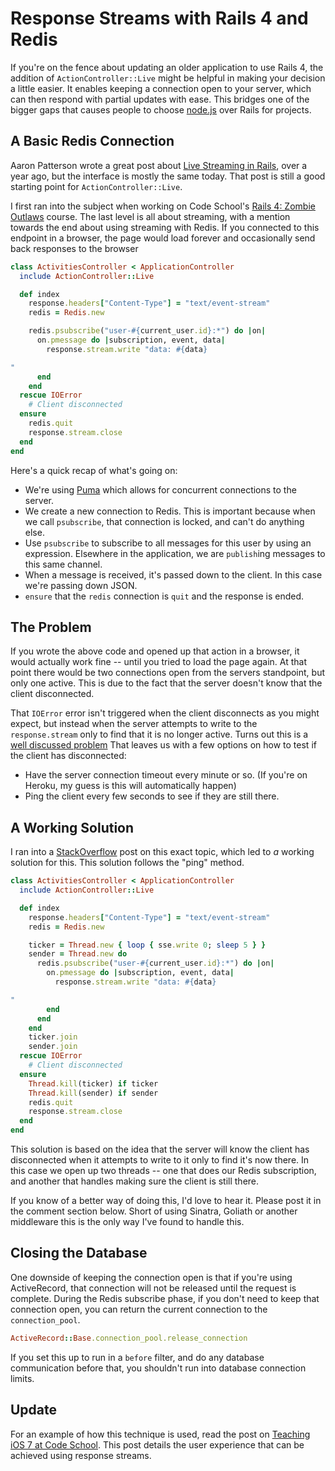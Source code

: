 # Response Streams with Rails 4 and Redis

If you're on the fence about updating an older application to use Rails 4, the addition of `ActionController::Live` might be helpful in making your decision a little easier. It enables keeping a connection open to your server, which can then respond with partial updates with ease. This bridges one of the bigger gaps that causes people to choose [node.js](http://nodejs.org/) over Rails for projects.

## A Basic Redis Connection

Aaron Patterson wrote a great post about [Live Streaming in Rails](http://tenderlovemaking.com/2012/07/30/is-it-live.html), over a year ago, but the interface is mostly the same today. That post is still a good starting point for `ActionController::Live`.

I first ran into the subject when working on Code School's [Rails 4: Zombie Outlaws](http://rails4.codeschool.com/) course. The last level is all about streaming, with a mention towards the end about using streaming with Redis. If you connected to this endpoint in a browser, the page would load forever and occasionally send back responses to the browser

```ruby
class ActivitiesController < ApplicationController
  include ActionController::Live

  def index
    response.headers["Content-Type"] = "text/event-stream"
    redis = Redis.new

    redis.psubscribe("user-#{current_user.id}:*") do |on|
      on.pmessage do |subscription, event, data|
        response.stream.write "data: #{data}

"
      end
    end
  rescue IOError
    # Client disconnected
  ensure
    redis.quit
    response.stream.close
  end
end
```

Here's a quick recap of what's going on:


* We're using [Puma](https://github.com/puma/puma) which allows for concurrent connections to the server.
* We create a new connection to Redis. This is important because when we call `psubscribe`, that connection is locked, and can't do anything else.
* Use `psubscribe` to subscribe to all messages for this user by using an expression. Elsewhere in the application, we are `publish`ing messages to this same channel.
* When a message is received, it's passed down to the client. In this case we're passing down JSON.
* `ensure` that the `redis` connection is `quit` and the response is ended.


## The Problem

If you wrote the above code and opened up that action in a browser, it would actually work fine -- until you tried to load the page again. At that point there would be two connections open from the servers standpoint, but only one active. This is due to the fact that the server doesn't know that the client disconnected.

That `IOError` error isn't triggered when the client disconnects as you might expect, but instead when the server attempts to write to the `response.stream` only to find that it is no longer active. Turns out this is a [well discussed problem](https://github.com/rails/rails/issues/10989) That leaves us with a few options on how to test if the client has disconnected:

* Have the server connection timeout every minute or so. (If you're on Heroku, my guess is this will automatically happen)
* Ping the client every few seconds to see if they are still there.


## A Working Solution

I ran into a [StackOverflow](http://stackoverflow.com/questions/14268690/actioncontrollerlive-is-it-possible-to-check-if-connection-is-still-alive) post on this exact topic, which led to _a_ working solution for this. This solution follows the "ping" method.

```ruby
class ActivitiesController < ApplicationController
  include ActionController::Live

  def index
    response.headers["Content-Type"] = "text/event-stream"
    redis = Redis.new

    ticker = Thread.new { loop { sse.write 0; sleep 5 } }
    sender = Thread.new do  
      redis.psubscribe("user-#{current_user.id}:*") do |on|
        on.pmessage do |subscription, event, data|
          response.stream.write "data: #{data}

"
        end
      end
    end
    ticker.join
    sender.join
  rescue IOError
    # Client disconnected
  ensure
    Thread.kill(ticker) if ticker
    Thread.kill(sender) if sender
    redis.quit
    response.stream.close
  end
end
```

This solution is based on the idea that the server will know the client has disconnected when it attempts to write to it only to find it's now there. In this case we open up two threads -- one that does our Redis subscription, and another that handles making sure the client is still there.

If you know of a better way of doing this, I'd love to hear it. Please post it in the comment section below. Short of using Sinatra, Goliath or another middleware this is the only way I've found to handle this.

## Closing the Database

One downside of keeping the connection open is that if you're using ActiveRecord, that connection will not be released until the request is complete. During the Redis subscribe phase, if you don't need to keep that connection open, you can return the current connection to the `connection_pool`.

```ruby
ActiveRecord::Base.connection_pool.release_connection
```

If you set this up to run in a `before` filter, and do any database communication before that, you shouldn't run into database connection limits.

## Update

For an example of how this technique is used, read the post on [Teaching iOS 7 at Code School](/articles/teaching-ios7-at-codeschool/). This post details the user experience that can be achieved using response streams.